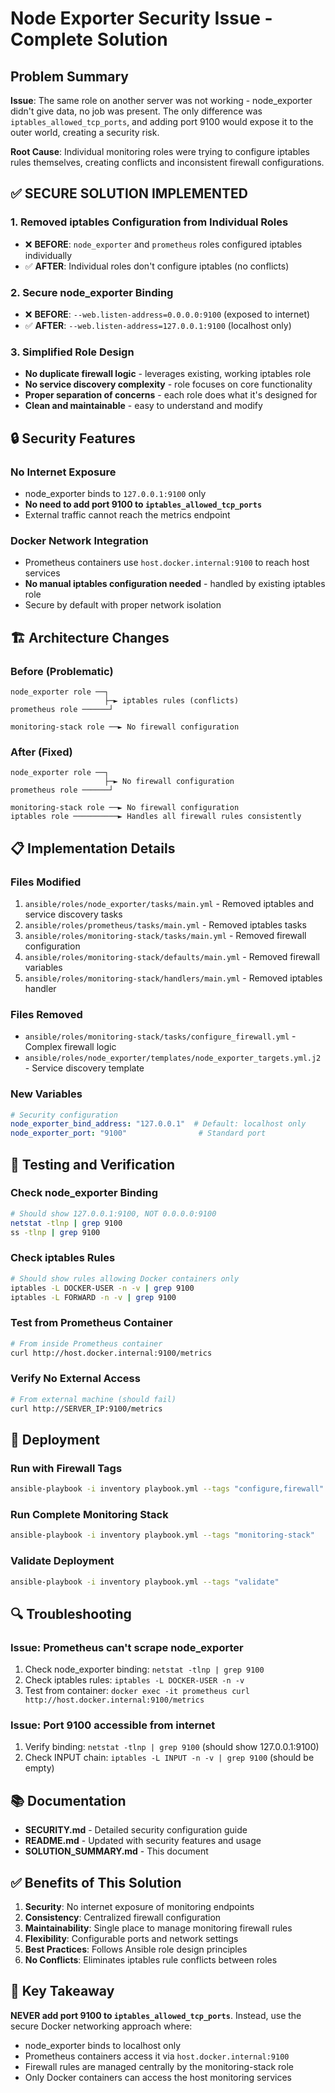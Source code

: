# Node Exporter Security Issue - Complete Solution

## Problem Summary

**Issue**: The same role on another server was not working - node_exporter didn't give data, no job was present. The only difference was `iptables_allowed_tcp_ports`, and adding port 9100 would expose it to the outer world, creating a security risk.

**Root Cause**: Individual monitoring roles were trying to configure iptables rules themselves, creating conflicts and inconsistent firewall configurations.

## ✅ **SECURE SOLUTION IMPLEMENTED**

### 1. **Removed iptables Configuration from Individual Roles**
- ❌ **BEFORE**: `node_exporter` and `prometheus` roles configured iptables individually
- ✅ **AFTER**: Individual roles don't configure iptables (no conflicts)

### 2. **Secure node_exporter Binding**
- ❌ **BEFORE**: `--web.listen-address=0.0.0.0:9100` (exposed to internet)
- ✅ **AFTER**: `--web.listen-address=127.0.0.1:9100` (localhost only)

### 3. **Simplified Role Design**
- **No duplicate firewall logic** - leverages existing, working iptables role
- **No service discovery complexity** - role focuses on core functionality
- **Proper separation of concerns** - each role does what it's designed for
- **Clean and maintainable** - easy to understand and modify

## 🔒 **Security Features**

### **No Internet Exposure**
- node_exporter binds to `127.0.0.1:9100` only
- **No need to add port 9100 to `iptables_allowed_tcp_ports`**
- External traffic cannot reach the metrics endpoint

### **Docker Network Integration**
- Prometheus containers use `host.docker.internal:9100` to reach host services
- **No manual iptables configuration needed** - handled by existing iptables role
- Secure by default with proper network isolation

## 🏗️ **Architecture Changes**

### **Before (Problematic)**
```
node_exporter role ──┐
                     ├─► iptables rules (conflicts)
prometheus role ──────┘

monitoring-stack role ──► No firewall configuration
```

### **After (Fixed)**
```
node_exporter role ──┐
                     ├─► No firewall configuration
prometheus role ──────┘

monitoring-stack role ──► No firewall configuration
iptables role ──────────► Handles all firewall rules consistently
```

## 📋 **Implementation Details**

### **Files Modified**
1. `ansible/roles/node_exporter/tasks/main.yml` - Removed iptables and service discovery tasks
2. `ansible/roles/prometheus/tasks/main.yml` - Removed iptables tasks
3. `ansible/roles/monitoring-stack/tasks/main.yml` - Removed firewall configuration
4. `ansible/roles/monitoring-stack/defaults/main.yml` - Removed firewall variables
5. `ansible/roles/monitoring-stack/handlers/main.yml` - Removed iptables handler

### **Files Removed**
- `ansible/roles/monitoring-stack/tasks/configure_firewall.yml` - Complex firewall logic
- `ansible/roles/node_exporter/templates/node_exporter_targets.yml.j2` - Service discovery template

### **New Variables**
```yaml
# Security configuration
node_exporter_bind_address: "127.0.0.1"  # Default: localhost only
node_exporter_port: "9100"                # Standard port
```

## 🧪 **Testing and Verification**

### **Check node_exporter Binding**
```bash
# Should show 127.0.0.1:9100, NOT 0.0.0.0:9100
netstat -tlnp | grep 9100
ss -tlnp | grep 9100
```

### **Check iptables Rules**
```bash
# Should show rules allowing Docker containers only
iptables -L DOCKER-USER -n -v | grep 9100
iptables -L FORWARD -n -v | grep 9100
```

### **Test from Prometheus Container**
```bash
# From inside Prometheus container
curl http://host.docker.internal:9100/metrics
```

### **Verify No External Access**
```bash
# From external machine (should fail)
curl http://SERVER_IP:9100/metrics
```

## 🚀 **Deployment**

### **Run with Firewall Tags**
```bash
ansible-playbook -i inventory playbook.yml --tags "configure,firewall"
```

### **Run Complete Monitoring Stack**
```bash
ansible-playbook -i inventory playbook.yml --tags "monitoring-stack"
```

### **Validate Deployment**
```bash
ansible-playbook -i inventory playbook.yml --tags "validate"
```

## 🔍 **Troubleshooting**

### **Issue: Prometheus can't scrape node_exporter**
1. Check node_exporter binding: `netstat -tlnp | grep 9100`
2. Check iptables rules: `iptables -L DOCKER-USER -n -v`
3. Test from container: `docker exec -it prometheus curl http://host.docker.internal:9100/metrics`

### **Issue: Port 9100 accessible from internet**
1. Verify binding: `netstat -tlnp | grep 9100` (should show 127.0.0.1:9100)
2. Check INPUT chain: `iptables -L INPUT -n -v | grep 9100` (should be empty)

## 📚 **Documentation**

- **SECURITY.md** - Detailed security configuration guide
- **README.md** - Updated with security features and usage
- **SOLUTION_SUMMARY.md** - This document

## ✅ **Benefits of This Solution**

1. **Security**: No internet exposure of monitoring endpoints
2. **Consistency**: Centralized firewall configuration
3. **Maintainability**: Single place to manage monitoring firewall rules
4. **Flexibility**: Configurable ports and network settings
5. **Best Practices**: Follows Ansible role design principles
6. **No Conflicts**: Eliminates iptables rule conflicts between roles

## 🎯 **Key Takeaway**

**NEVER add port 9100 to `iptables_allowed_tcp_ports`**. Instead, use the secure Docker networking approach where:
- node_exporter binds to localhost only
- Prometheus containers access it via `host.docker.internal:9100`
- Firewall rules are managed centrally by the monitoring-stack role
- Only Docker containers can access the host monitoring services
